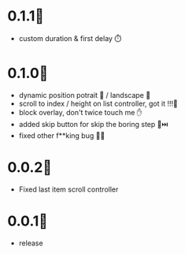 # 0.1.1🐞
* custom duration & first delay ⏱️

# 0.1.0🐞
* dynamic position potrait 📱 / landscape 🔄
* scroll to index / height on list controller, got it !!!🔫
* block overlay, don't twice touch me ✋
* added skip button for skip the boring step 🥱⏭️
* fixed other f**king bug 🤜💢

# 0.0.2🐞
* Fixed last item scroll controller

# 0.0.1🐞
* release